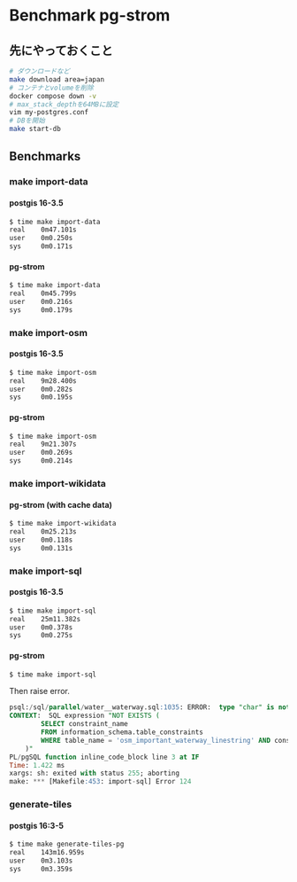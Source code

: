 # Benchmark pg-strom

## 先にやっておくこと

```bash
# ダウンロードなど
make download area=japan
# コンテナとvolumeを削除
docker compose down -v
# max_stack_depthを64MBに設定
vim my-postgres.conf
# DBを開始
make start-db
```

## Benchmarks

### make import-data

#### postgis 16-3.5

```bash
$ time make import-data
real    0m47.101s
user    0m0.250s
sys     0m0.171s
```

#### pg-strom

```bash
$ time make import-data
real    0m45.799s
user    0m0.216s
sys     0m0.179s
```

### make import-osm

#### postgis 16-3.5

```bash
$ time make import-osm
real    9m28.400s
user    0m0.282s
sys     0m0.195s
```

#### pg-strom

```bash
$ time make import-osm
real    9m21.307s
user    0m0.269s
sys     0m0.214s
```

### make import-wikidata

#### pg-strom (with cache data)

```bash
$ time make import-wikidata
real    0m25.213s
user    0m0.118s
sys     0m0.131s
```

### make import-sql

#### postgis 16-3.5

```bash
$ time make import-sql
real    25m11.382s
user    0m0.378s
sys     0m0.275s
```

#### pg-strom

```bash
$ time make import-sql
```

Then raise error.

```sql
psql:/sql/parallel/water__waterway.sql:1035: ERROR:  type "char" is not device supported
CONTEXT:  SQL expression "NOT EXISTS (
        SELECT constraint_name
        FROM information_schema.table_constraints
        WHERE table_name = 'osm_important_waterway_linestring' AND constraint_type = 'PRIMARY KEY'
    )"
PL/pgSQL function inline_code_block line 3 at IF
Time: 1.422 ms
xargs: sh: exited with status 255; aborting
make: *** [Makefile:453: import-sql] Error 124
```

### generate-tiles

#### postgis 16:3-5

```bash
$ time make generate-tiles-pg
real    143m16.959s
user    0m3.103s
sys     0m3.359s
```